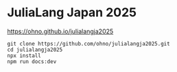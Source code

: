 # JuliaLang Japan 2025

https://ohno.github.io/julialangja2025

```
git clone https://github.com/ohno/julialangja2025.git
cd julialangja2025
npx install
npm run docs:dev
```
